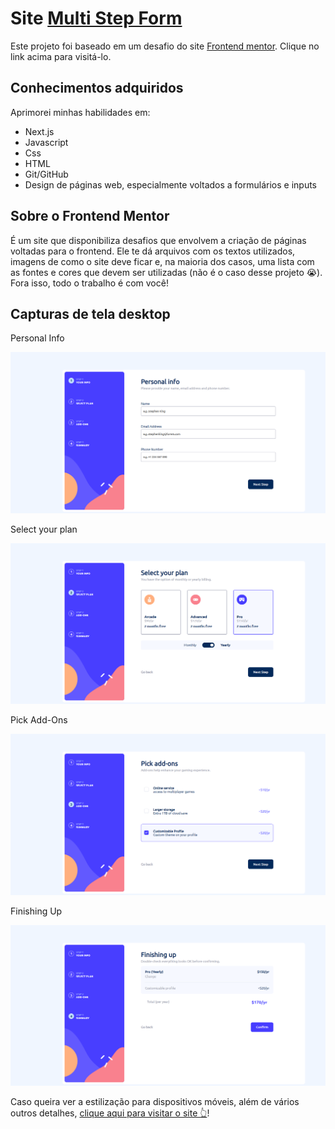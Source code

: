 # Site [Multi Step Form](https://kvn-multi-step-form.vercel.app)

Este projeto foi baseado em um desafio do site [Frontend mentor](https://www.frontendmentor.io/challenges). Clique no link acima para visitá-lo.

## Conhecimentos adquiridos
Aprimorei minhas habilidades em:
* Next.js
* Javascript
* Css
* HTML
* Git/GitHub
* Design de páginas web, especialmente voltados a formulários e inputs

## Sobre o Frontend Mentor
É um site que disponibiliza desafios que envolvem a criação de páginas voltadas para o frontend. Ele te dá arquivos com os textos utilizados, imagens de como o site deve ficar e, na maioria dos casos, uma lista com as fontes e cores que devem ser utilizadas (não é o caso desse projeto 😭). Fora isso, todo o trabalho é com você!

## Capturas de tela desktop
Personal Info

![](./screenshots/step1.png)

Select your plan

![](./screenshots/step2.png)

Pick Add-Ons

![](./screenshots/step3.png)

Finishing Up

![](./screenshots/step4.png)


Caso queira ver a estilização para dispositivos móveis, além de vários outros detalhes, <a href="https://kvn-multi-step-form.vercel.app" target="_blank">clique aqui para visitar o site 👆</a>!
